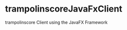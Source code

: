 trampolinscoreJavaFxClient
================================

trampolinscore Client using the JavaFX Framework 

